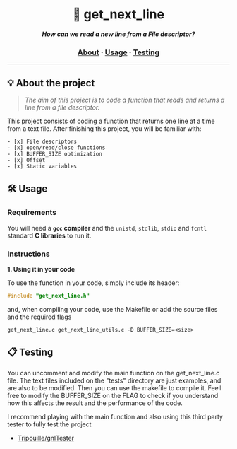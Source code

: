 <h1 align="center">
	📖 get_next_line
</h1>

<p align="center">
	<b><i>How can we read a new line from a File descriptor?</i></b><br>

<h3 align="center">
	<a href="#%EF%B8%8F-about">About</a>
	<span> · </span>
	<a href="#%EF%B8%8F-usage">Usage</a>
	<span> · </span>
	<a href="#-testing">Testing</a>
</h3>

---

## 💡 About the project

> _The aim of this project is to code a function that reads and returns a line from a file descriptor._

This project consists of coding a function that returns one line at a time from a text file.
After finishing this project, you will be familiar with:
	
	- [x] File descriptors 
	- [x] open/read/close functions
	- [x] BUFFER_SIZE optimization
	- [x] Offset
	- [x] Static variables


## 🛠️ Usage

### Requirements

You will need a **`gcc` compiler** and the `unistd`, `stdlib`, `stdio` and `fcntl` standard **C libraries** to run it.

### Instructions

**1. Using it in your code**

To use the function in your code, simply include its header:

```C
#include "get_next_line.h"
```

and, when compiling your code, use the Makefile or add the source files and the required flags

```shell
get_next_line.c get_next_line_utils.c -D BUFFER_SIZE=<size>
```

## 📋 Testing

You can uncomment and modify the main function on the get_next_line.c file.
The text files included on the "tests" directory are just examples, and are also to be modified.
Then you can use the makefile to compile it. Feell free to modify the BUFFER_SIZE on the FLAG to check if you understand how this affects the result and the performance of the code.

I recommend playing with the main function and also using this third party tester to fully test the project

* [Tripouille/gnlTester](https://github.com/Tripouille/gnlTester)
